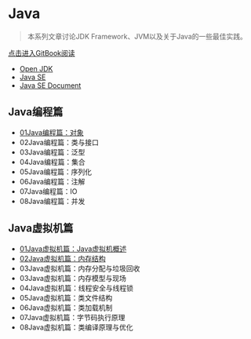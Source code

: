 # Java

>本系列文章讨论JDK Framework、JVM以及关于Java的一些最佳实践。

[点击进入GitBook阅读](https://guoxiaoxing.gitbooks.io/java/content/)

- [Open JDK](http://openjdk.java.net/)
- [Java SE](http://www.oracle.com/technetwork/java/javase/overview/index.html)
- [Java SE Document](http://docs.oracle.com/javase/8/)

## Java编程篇

- [01Java编程篇：对象](https://github.com/guoxiaoxing/java/blob/master/doc/Java编程篇/01Java编程篇：对象.md)
- 02Java编程篇：类与接口
- 03Java编程篇：泛型
- 04Java编程篇：集合
- 05Java编程篇：序列化
- 06Java编程篇：注解
- 07Java编程篇：IO
- 08Java编程篇：并发

## Java虚拟机篇

- [01Java虚拟机篇：Java虚拟机概述](https://github.com/guoxiaoxing/java/blob/master/doc/Java虚拟机篇/01Java虚拟机篇：Java虚拟机概述.md)
- [02Java虚拟机篇：内存结构](https://github.com/guoxiaoxing/java/blob/master/doc/Java虚拟机篇/02Java虚拟机篇：内存结构.md)
- 03Java虚拟机篇：内存分配与垃圾回收
- 03Java虚拟机篇：内存模型与现场
- 04Java虚拟机篇：线程安全与线程锁
- 05Java虚拟机篇：类文件结构
- 06Java虚拟机篇：类加载机制
- 07Java虚拟机篇：字节码执行原理
- 08Java虚拟机篇：类编译原理与优化